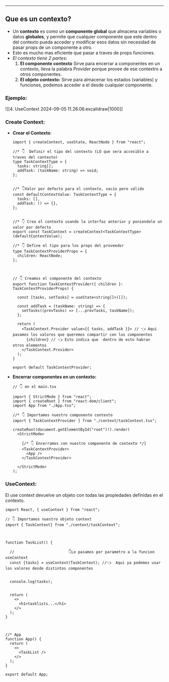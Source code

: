 
---
## Que es un contexto?

- Un **contexto** es como un **componente global** que almacena variables o datos **globales**, y permite que cualquier componente que este dentro del contexto  pueda acceder y modificar esos datos sin necesidad de pasar props de un componente a otro.
- Esto es mucho mas eficiente que pasar a traves de props funciones.
- *El contexto tiene 2 partes*:
	1. **El componente contexto** Sirve para encerrar a componentes en un contexto, lleva la palabra *Provider* porque provee de ese contextro a otros componentes.
	2. **El objeto contexto:** Sirve para almacenar los estados (variables) y funciones, podemos acceder a el desde cualquier componente.

### Ejemplo: 

![[4. UseContext 2024-09-05 11.26.06.excalidraw|1000]]


### Create Context:

- **Crear el Contexto**:
	```tsx
	import { createContext, useState, ReactNode } from "react";
	
	//* 👇  Definir el tipo del contexto (LO que sera accesible a traves del contexto)
	type TaskContextType = {
	  tasks: string[];
	  addTask: (taskName: string) => void;
	};
	
	
	//* 👇Valor por defecto para el contexto, vacío pero válido
	const defaultContextValue: TaskContextType = {
	  tasks: [],
	  addTask: () => {}, 
	};
	

	//* 👇 Crea el contexto usando la interfaz anterior y poniendole un valor por defecto
	export const TaskContext = createContext<TaskContextType>(defaultContextValue);
	
	//* 👇 Define el tipo para los props del proveedor
	type TaskContextProviderProps = {
	  children: ReactNode;
	};
	
	
	
	// 👇 Creamos el componente del contexto
	export function TaskContextProvider({ children }: TaskContextProviderProps) {
	
	  const [tasks, setTasks] = useState<string[]>([]);
	
	  const addTask = (taskName: string) => {
	    setTasks((prevTasks) => [...prevTasks, taskName]);
	  };
	
	  return (
	    <TaskContext.Provider value={{ tasks, addTask }}> // 👈 Aqui pasamos los valores que queremos compartir con los componentes
	      {children} // 👈 Esto indica que  dentro de esto habran  otros elementos
	    </TaskContext.Provider>
	  );
	}
	
	export default TaskContextProvider;
	```

- **Encerrar componentes en un contexto:**

	```tsx
	// 👇 en el main.tsx
	
	import { StrictMode } from "react";
	import { createRoot } from "react-dom/client";
	import App from "./App.tsx";
	
	//* 👇 Importamos nuestro componente contexto
	import { TaskContextProvider } from "./context/taskContext.tsx";
	
	createRoot(document.getElementById("root")!).render(
	  <StrictMode>
	
	    {/* 👇 Encerramos con nuestro componente de contexto */}
	    <TaskContextProvider>
	      <App />
	    </TaskContextProvider>
	
	  </StrictMode>
	);
	```

### UseContext:
El use context devuelve un objeto con todas las propiedades definidas en el contexto.

```tsx
import React, { useContext } from "react";

// 👇 Importamos nuestro objeto context
import { TaskContext} from "./context/taskContext";



function TaskList() {

  //                        👇Lo pasamos por parametro a la funcion useContext
  const {tasks} = useContext(TaskContext); //👈  Aqui ya podemos usar los valores desde distintos componentes


  console.log(tasks);
  

  return (
    <>
      <h1>tasklists...</h1>
    </>
  );
}



//* App
function App() {
  return (
    <>
      <TaskList />
    </>
  );
}

export default App;
```